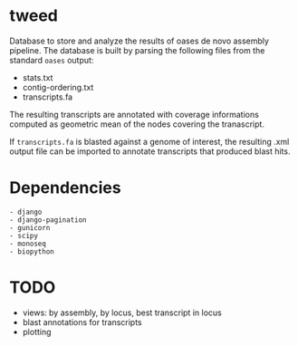 tweed
=====

Database to store and analyze the results of oases de novo
assembly pipeline. The database is built by parsing the following 
files from the standard ``oases`` output:

   - stats.txt
   - contig-ordering.txt
   - transcripts.fa

The resulting transcripts are annotated with coverage informations
computed as geometric mean of the nodes covering the tranascript.

If ``transcripts.fa`` is blasted against a genome of interest, the
resulting .xml output file can be imported to annotate transcripts that
produced blast hits.

Dependencies
===========

    - django
    - django-pagination
    - gunicorn
    - scipy
    - monoseq
    - biopython
 
TODO
====

   - views: by assembly, by locus, best transcript in locus
   - blast annotations for transcripts
   - plotting
